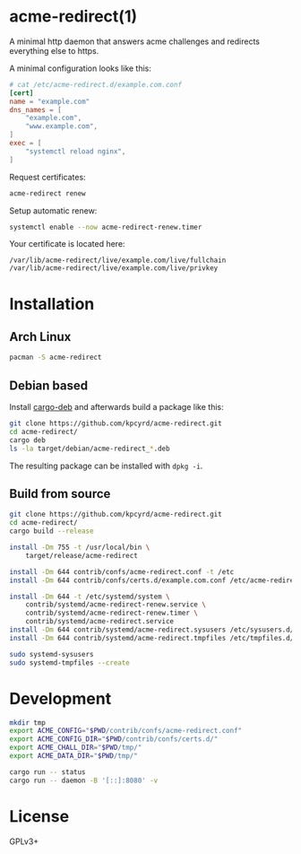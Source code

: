 # acme-redirect(1)

A minimal http daemon that answers acme challenges and redirects everything
else to https.

A minimal configuration looks like this:
```toml
# cat /etc/acme-redirect.d/example.com.conf
[cert]
name = "example.com"
dns_names = [
    "example.com",
    "www.example.com",
]
exec = [
    "systemctl reload nginx",
]
```

Request certificates:
```bash
acme-redirect renew
```

Setup automatic renew:
```bash
systemctl enable --now acme-redirect-renew.timer
```

Your certificate is located here:
```
/var/lib/acme-redirect/live/example.com/live/fullchain
/var/lib/acme-redirect/live/example.com/live/privkey
```

# Installation

## Arch Linux

```bash
pacman -S acme-redirect
```

## Debian based

Install [cargo-deb](https://github.com/mmstick/cargo-deb) and afterwards build
a package like this:

```bash
git clone https://github.com/kpcyrd/acme-redirect.git
cd acme-redirect/
cargo deb
ls -la target/debian/acme-redirect_*.deb
```

The resulting package can be installed with `dpkg -i`.

## Build from source

```bash
git clone https://github.com/kpcyrd/acme-redirect.git
cd acme-redirect/
cargo build --release

install -Dm 755 -t /usr/local/bin \
    target/release/acme-redirect

install -Dm 644 contrib/confs/acme-redirect.conf -t /etc
install -Dm 644 contrib/confs/certs.d/example.com.conf /etc/acme-redirect.d/example.com.conf.sample

install -Dm 644 -t /etc/systemd/system \
    contrib/systemd/acme-redirect-renew.service \
    contrib/systemd/acme-redirect-renew.timer \
    contrib/systemd/acme-redirect.service
install -Dm 644 contrib/systemd/acme-redirect.sysusers /etc/sysusers.d/acme-redirect.conf
install -Dm 644 contrib/systemd/acme-redirect.tmpfiles /etc/tmpfiles.d/acme-redirect.conf

sudo systemd-sysusers
sudo systemd-tmpfiles --create
```

# Development

```bash
mkdir tmp
export ACME_CONFIG="$PWD/contrib/confs/acme-redirect.conf"
export ACME_CONFIG_DIR="$PWD/contrib/confs/certs.d/"
export ACME_CHALL_DIR="$PWD/tmp/"
export ACME_DATA_DIR="$PWD/tmp/"

cargo run -- status
cargo run -- daemon -B '[::]:8080' -v
```

# License

GPLv3+
